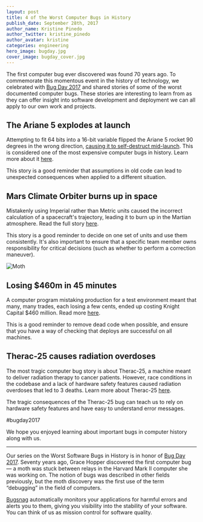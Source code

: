 ```yaml
---
layout: post
title: 4 of the Worst Computer Bugs in History
publish_date: September 28th, 2017
author_name: Kristine Pinedo
author_twitter: kristine_pinedo
author_avatar: kristine
categories: engineering
hero_image: bugday.jpg
cover_image: bugday_cover.jpg
---
```


The first computer bug ever discovered was found 70 years ago. To commemorate this momentous event in the history of technology, we celebrated with [Bug Day 2017](https://blog.bugsnag.com/bug-day-2017/) and shared stories of some of the worst documented computer bugs. These stories are interesting to learn from as they can offer insight into software development and deployment we can all apply to our own work and projects.

## The Ariane 5 explodes at launch

Attempting to fit 64 bits into a 16-bit variable flipped the Ariane 5 rocket 90 degrees in the wrong direction, [causing it to self-destruct mid-launch](https://www.youtube.com/watch?v=gp_D8r-2hwk&feature=youtu.be&t=50). This is considered one of the most expensive computer bugs in history. Learn more about it [here](https://blog.bugsnag.com/bug-day-ariane-5-disaster/).

This story is a good reminder that assumptions in old code can lead to unexpected consequences when applied to a different situation.

## Mars Climate Orbiter burns up in space

Mistakenly using Imperial rather than Metric units caused the incorrect calculation of a spacecraft's trajectory, leading it to burn up in the Martian atmosphere. Read the full story [here](https://blog.bugsnag.com/bug-day-mars-climate-orbiter/).

This story is a good reminder to decide on one set of units and use them consistently. It's also important to ensure that a specific team member owns responsibility for critical decisions (such as whether to perform a correction maneuver).

![Moth](/img/posts/bugday-moth.jpg)

## Losing $460m in 45 minutes

A computer program mistaking production for a test environment meant that many, many trades, each losing a few cents, ended up costing Knight Capital $460 million. Read more [here](https://blog.bugsnag.com/bug-day-460m-loss/).

This is a good reminder to remove dead code when possible, and ensure that you have a way of checking that deploys are successful on all machines.

## Therac-25 causes radiation overdoses

The most tragic computer bug story is about Therac-25, a machine meant to deliver radiation therapy to cancer patients. However, race conditions in the codebase and a lack of hardware safety features caused radiation overdoses that led to 3 deaths. Learn more about Therac-25 [here](https://blog.bugsnag.com/bug-day-race-condition-therac-25/).

The tragic consequences of the Therac-25 bug can teach us to rely on hardware safety features and have easy to understand error messages.

#bugday2017

We hope you enjoyed learning about important bugs in computer history along with us.

---

Our series on the Worst Software Bugs in History is in honor of [Bug Day 2017](https://blog.bugsnag.com/bug-day-2017/). Seventy years ago, Grace Hopper discovered the first computer bug — a moth was stuck between relays in the Harvard Mark II computer she was working on. The notion of bugs was described in other fields previously, but the moth discovery was the first use of the term “debugging” in the field of computers.

[Bugsnag](https://www.bugsnag.com) automatically monitors your applications for harmful errors and alerts you to them, giving you visibility into the stability of your software. You can think of us as mission control for software quality.
